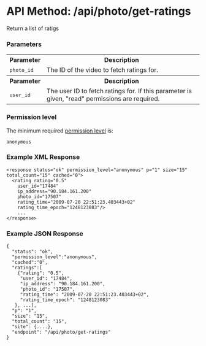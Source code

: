 # API Method: /api/photo/get-ratings

Return a list of ratigs

### Parameters

<table class="pretty">
  <tr><th>Parameter</th><th>Description</th></tr>
  <tr>
    <td>
      <tt>photo_id</tt>
    </td>
    <td>
      The ID of the video to fetch ratings for.
    </td>
  </tr>

  <tr><th>Parameter</th><th>Description</th></tr>
  <tr>
    <td>
      <tt>user_id</tt>
    </td>
    <td>
      The user ID to fetch ratings for. If this parameter is given, "read" permissions are required.
    </td>
  </tr>
</table>    

### Permission level 

The minimum required [permission level](index#permission-level) is:

    anonymous



### Example XML Response

    <response status="ok" permission_level="anonymous" p="1" size="15" total_count="15" cached="0">
      <rating rating="0.5" 
        user_id="17484" 
        ip_address="90.184.161.200" 
        photo_id="17507" 
        rating_time="2009-07-20 22:51:23.403443+02" 
        rating_time_epoch="1248123083"/>
        ...
    </response>

    
### Example JSON Response

    {
      "status": "ok", 
      "permission_level":"anonymous",
      "cached":"0",
      "ratings":[
        {"rating": "0.5", 
         "user_id": "17484", 
         "ip_address": "90.184.161.200", 
         "photo_id": "17507", 
         "rating_time": "2009-07-20 22:51:23.403443+02", 
         "rating_time_epoch": "1248123083"
       }, ...],
      "p": "1",
      "size": "15",
      "total_count": "15",
      "site": {....},
      "endpoint": "/api/photo/get-ratings"
    }